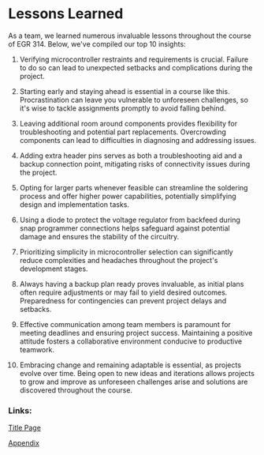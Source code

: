 # Lessons Learned


As a team, we learned numerous invaluable lessons throughout the course of EGR 314. Below, we've compiled our top 10 insights:

1. Verifying microcontroller restraints and requirements is crucial. Failure to do so can lead to unexpected setbacks and complications during the project.

2. Starting early and staying ahead is essential in a course like this. Procrastination can leave you vulnerable to unforeseen challenges, so it's wise to tackle assignments promptly to avoid falling behind.

3. Leaving additional room around components provides flexibility for troubleshooting and potential part replacements. Overcrowding components can lead to difficulties in diagnosing and addressing issues.

4. Adding extra header pins serves as both a troubleshooting aid and a backup connection point, mitigating risks of connectivity issues during the project.

5. Opting for larger parts whenever feasible can streamline the soldering process and offer higher power capabilities, potentially simplifying design and implementation tasks.

6. Using a diode to protect the voltage regulator from backfeed during snap programmer connections helps safeguard against potential damage and ensures the stability of the circuitry.

7. Prioritizing simplicity in microcontroller selection can significantly reduce complexities and headaches throughout the project's development stages.

8. Always having a backup plan ready proves invaluable, as initial plans often require adjustments or may fail to yield desired outcomes. Preparedness for contingencies can prevent project delays and setbacks.

9. Effective communication among team members is paramount for meeting deadlines and ensuring project success. Maintaining a positive attitude fosters a collaborative environment conducive to productive teamwork.

10. Embracing change and remaining adaptable is essential, as projects evolve over time. Being open to new ideas and iterations allows projects to grow and improve as unforeseen challenges arise and solutions are discovered throughout the course.

### Links:

[Title Page](index.md)

[Appendix](/Appendix/AppendixMain.md)